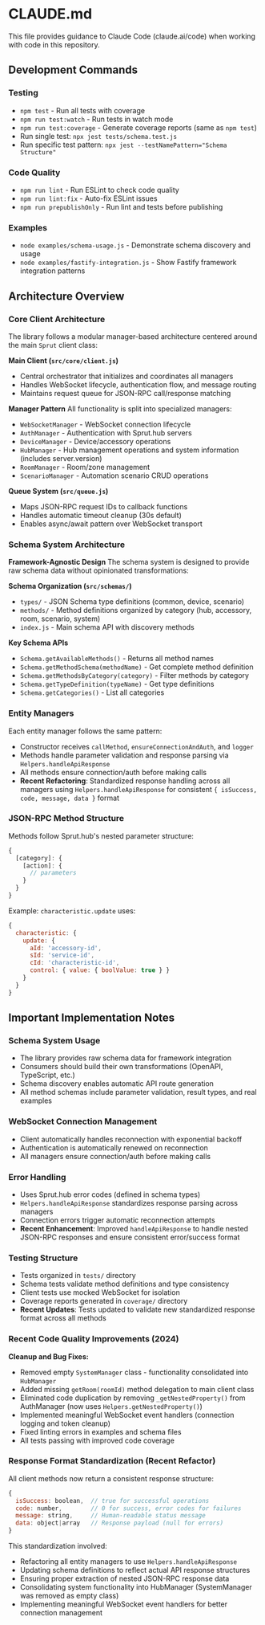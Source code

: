 # CLAUDE.md

This file provides guidance to Claude Code (claude.ai/code) when working with code in this repository.

## Development Commands

### Testing
- `npm test` - Run all tests with coverage
- `npm run test:watch` - Run tests in watch mode
- `npm run test:coverage` - Generate coverage reports (same as `npm test`)
- Run single test: `npx jest tests/schema.test.js`
- Run specific test pattern: `npx jest --testNamePattern="Schema Structure"`

### Code Quality
- `npm run lint` - Run ESLint to check code quality
- `npm run lint:fix` - Auto-fix ESLint issues
- `npm run prepublishOnly` - Run lint and tests before publishing

### Examples
- `node examples/schema-usage.js` - Demonstrate schema discovery and usage
- `node examples/fastify-integration.js` - Show Fastify framework integration patterns

## Architecture Overview

### Core Client Architecture
The library follows a modular manager-based architecture centered around the main `Sprut` client class:

**Main Client (`src/core/client.js`)**
- Central orchestrator that initializes and coordinates all managers
- Handles WebSocket lifecycle, authentication flow, and message routing
- Maintains request queue for JSON-RPC call/response matching

**Manager Pattern**
All functionality is split into specialized managers:
- `WebSocketManager` - WebSocket connection lifecycle
- `AuthManager` - Authentication with Sprut.hub servers
- `DeviceManager` - Device/accessory operations
- `HubManager` - Hub management operations and system information (includes server.version)
- `RoomManager` - Room/zone management
- `ScenarioManager` - Automation scenario CRUD operations

**Queue System (`src/queue.js`)**
- Maps JSON-RPC request IDs to callback functions
- Handles automatic timeout cleanup (30s default)
- Enables async/await pattern over WebSocket transport

### Schema System Architecture

**Framework-Agnostic Design**
The schema system is designed to provide raw schema data without opinionated transformations:

**Schema Organization (`src/schemas/`)**
- `types/` - JSON Schema type definitions (common, device, scenario)
- `methods/` - Method definitions organized by category (hub, accessory, room, scenario, system)
- `index.js` - Main schema API with discovery methods

**Key Schema APIs**
- `Schema.getAvailableMethods()` - Returns all method names
- `Schema.getMethodSchema(methodName)` - Get complete method definition
- `Schema.getMethodsByCategory(category)` - Filter methods by category
- `Schema.getTypeDefinition(typeName)` - Get type definitions
- `Schema.getCategories()` - List all categories

### Entity Managers
Each entity manager follows the same pattern:
- Constructor receives `callMethod`, `ensureConnectionAndAuth`, and `logger`
- Methods handle parameter validation and response parsing via `Helpers.handleApiResponse`
- All methods ensure connection/auth before making calls
- **Recent Refactoring**: Standardized response handling across all managers using `Helpers.handleApiResponse` for consistent `{ isSuccess, code, message, data }` format

### JSON-RPC Method Structure
Methods follow Sprut.hub's nested parameter structure:
```javascript
{
  [category]: {
    [action]: {
      // parameters
    }
  }
}
```

Example: `characteristic.update` uses:
```javascript
{
  characteristic: {
    update: {
      aId: 'accessory-id',
      sId: 'service-id', 
      cId: 'characteristic-id',
      control: { value: { boolValue: true } }
    }
  }
}
```

## Important Implementation Notes

### Schema System Usage
- The library provides raw schema data for framework integration
- Consumers should build their own transformations (OpenAPI, TypeScript, etc.)
- Schema discovery enables automatic API route generation
- All method schemas include parameter validation, result types, and real examples

### WebSocket Connection Management
- Client automatically handles reconnection with exponential backoff
- Authentication is automatically renewed on reconnection
- All managers ensure connection/auth before making calls

### Error Handling
- Uses Sprut.hub error codes (defined in schema types)
- `Helpers.handleApiResponse` standardizes response parsing across managers
- Connection errors trigger automatic reconnection attempts
- **Recent Enhancement**: Improved `handleApiResponse` to handle nested JSON-RPC responses and ensure consistent error/success format

### Testing Structure
- Tests organized in `tests/` directory
- Schema tests validate method definitions and type consistency  
- Client tests use mocked WebSocket for isolation
- Coverage reports generated in `coverage/` directory
- **Recent Updates**: Tests updated to validate new standardized response format across all methods

### Recent Code Quality Improvements (2024)

**Cleanup and Bug Fixes:**
- Removed empty `SystemManager` class - functionality consolidated into `HubManager`
- Added missing `getRoom(roomId)` method delegation to main client class
- Eliminated code duplication by removing `_getNestedProperty()` from AuthManager (now uses `Helpers.getNestedProperty()`)
- Implemented meaningful WebSocket event handlers (connection logging and token cleanup)
- Fixed linting errors in examples and schema files
- All tests passing with improved code coverage

### Response Format Standardization (Recent Refactor)
All client methods now return a consistent response structure:
```javascript
{
  isSuccess: boolean,  // true for successful operations
  code: number,        // 0 for success, error codes for failures
  message: string,     // Human-readable status message
  data: object|array   // Response payload (null for errors)
}
```

This standardization involved:
- Refactoring all entity managers to use `Helpers.handleApiResponse`
- Updating schema definitions to reflect actual API response structures
- Ensuring proper extraction of nested JSON-RPC response data
- Consolidating system functionality into HubManager (SystemManager was removed as empty class)
- Implementing meaningful WebSocket event handlers for better connection management